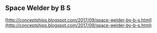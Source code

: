 ## Space Welder by B S
  
  [http://conceptships.blogspot.com/2017/09/space-welder-by-b-s.html](http://conceptships.blogspot.com/2017/09/space-welder-by-b-s.html)